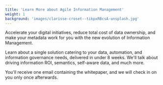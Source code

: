 ```yaml
---
title: 'Learn More about Agile Information Management'
weight: 1
background: 'images/clarisse-croset--tikpxRBcsA-unsplash.jpg'
---
```

Accelerate your digital initiatives, reduce total cost of data ownership, and make your metadata work for you with the new evolution of Information Management.

Learn about a single solution catering to your data, automation, and information governance needs, delivered in under 8 weeks. We'll talk about driving information ROI, semantics, self-aware data, and much more.

You'll receive one email containing the whitepaper, and we will check in on you only once afterwards.

